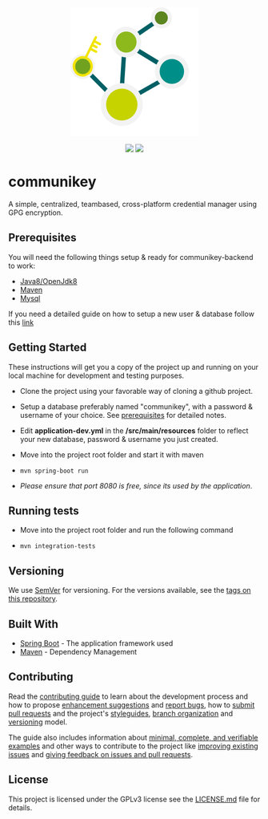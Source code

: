 <p align="center">
    <img src="assets/communikey-logo-light.svg.png"/>
</p>

<p align="center">
    <img src="https://api.travis-ci.org/communicode/communikey-backend.svg?branch=master"/>
    <img src="https://img.shields.io/badge/release-0.17.2-blue.svg"/>
</p>

# communikey

A simple, centralized, teambased, cross-platform credential manager using GPG encryption.

## Prerequisites

You will need the following things setup & ready for communikey-backend to work:

- [Java8/OpenJdk8](http://www.oracle.com/technetwork/java/javase/downloads/jdk8-downloads-2133151.html)
- [Maven](https://maven.apache.org/install.html)
- [Mysql](https://dev.mysql.com/doc/en/installing.html)

If you need a detailed guide on how to setup a new user & database follow this [link](https://www.digitalocean.com/community/tutorials/how-to-create-a-new-user-and-grant-permissions-in-mysql)

## Getting Started

These instructions will get you a copy of the project up and running on your local machine for development and testing purposes.

- Clone the project using your favorable way of cloning a github project.

- Setup a database preferably named "communikey", with a password & username of your choice. See [prerequisites](#prerequisites) for detailed notes.

- Edit **application-dev.yml** in the **/src/main/resources** folder to reflect your new database, password & username you just created.

- Move into the project root folder and start it with maven
  
-  ``` mvn spring-boot run ```

- *Please ensure that port 8080 is free, since its used by the application*.

## Running tests

- Move into the project root folder and run the following command

-  ``` mvn integration-tests ```

## Versioning

We use [SemVer](http://semver.org/) for versioning. For the versions available, see the [tags on this repository](https://github.com/communicode/communikey-backend/tags). 

## Built With

* [Spring Boot](https://projects.spring.io/spring-boot/) - The application framework used
* [Maven](https://maven.apache.org/) - Dependency Management

## Contributing

Read the [contributing guide][gh-contrib] to learn about the development process and how to propose [enhancement suggestions][gh-contrib-enhancements] and [report bugs][gh-contrib-bug-reports], how to [submit pull requests][gh-contrib-pr] and the project's [styleguides][gh-contrib-styleguides], [branch organization][gh-contrib-branch-org] and [versioning][gh-contrib-versioning] model.

The guide also includes information about [minimal, complete, and verifiable examples][gh-contrib-mcve] and other ways to contribute to the project like [improving existing issues][gh-contrib-other-improve-issues] and [giving feedback on issues and pull requests][gh-contrib-other-feedback].

## License

This project is licensed under the GPLv3 license see the [LICENSE.md](LICENSE.md) file for details.

[gh-contrib]: https://github.com/communicode/communikey-backend/blob/develop/CONTRIBUTING.md
[gh-contrib-branch-org]: https://github.com/communicode/communikey-backend/blob/develop/CONTRIBUTING.md#branch-organization
[gh-contrib-bug-reports]: https://github.com/communicode/communikey-backend/blob/develop/CONTRIBUTING.md#bug-reports
[gh-contrib-enhancements]: https://github.com/communicode/communikey-backend/blob/develop/CONTRIBUTING.md#enhancement-suggestions
[gh-contrib-mcve]: https://github.com/communicode/communikey-backend/blob/develop/CONTRIBUTING.md#mcve
[gh-contrib-other-feedback]: https://github.com/communicode/communikey-backend/blob/develop/CONTRIBUTING.md#give-feedback-on-issues-and-pull-requests
[gh-contrib-other-improve-issues]: https://github.com/communicode/communikey-backend/blob/develop/CONTRIBUTING.md#improve-issues
[gh-contrib-pr]: https://github.com/communicode/communikey-backend/blob/develop/CONTRIBUTING.md#pull-requests
[gh-contrib-styleguides]: https://github.com/communicode/communikey-backend/blob/develop/CONTRIBUTING.md#styleguides
[gh-contrib-versioning]: https://github.com/communicode/communikey-backend/blob/develop/CONTRIBUTING.md#versioning
